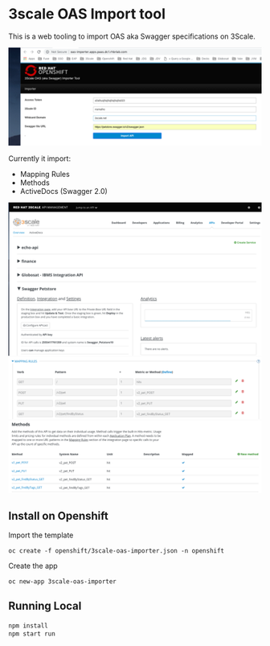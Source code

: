 # 3scale OAS Import tool

This is a web tooling to import OAS aka Swagger specifications on 3Scale.

![](docs/oas-importer.png)

Currently it import:

* Mapping Rules 
* Methods
* ActiveDocs (Swagger 2.0)

![](docs/metadata.png)
![](docs/mapping-rules.png)
![](docs/methods.png)

## Install on Openshift

Import the template

    oc create -f openshift/3scale-oas-importer.json -n openshift 

Create the app

    oc new-app 3scale-oas-importer

## Running Local

    npm install
    npm start run

